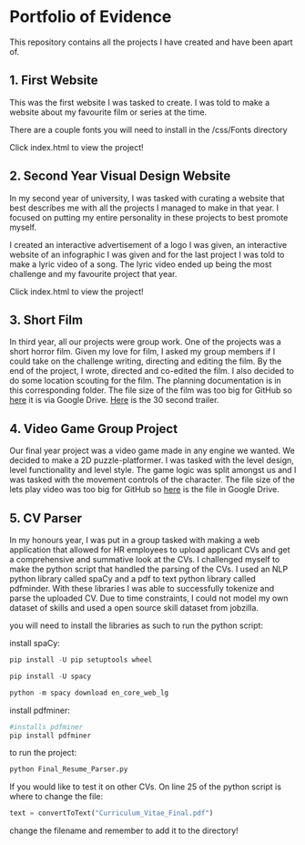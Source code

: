 # Portfolio of Evidence

This repository contains all the projects I have created and have been apart of.

## 1. First Website

This was the first website I was tasked to create. I was told to make a website about my favourite film or series at the time. 

There are a couple fonts you will need to install in the /css/Fonts directory

Click index.html to view the project!

## 2. Second Year Visual Design Website

In my second year of university, I was tasked with curating a website that best describes me with all the projects I managed to make in that year. I focused on putting my entire personality in these projects to best promote myself.

I created an interactive advertisement of a logo I was given, an interactive website of an infographic I was given and for the last project I was told to make a lyric video of a song. The lyric video ended up being the most challenge and my favourite project that year.

Click index.html to view the project!

## 3. Short Film

In third year, all our projects were group work. One of the projects was a short horror film. Given my love for film, I asked my group members if I could take on the challenge writing, directing and editing the film. By the end of the project, I wrote, directed and co-edited the film. I also decided to do some location scouting for the film. The planning documentation is in this corresponding folder. The file size of the film was too big for GitHub so [here](https://drive.google.com/file/d/1MBurvi5lTWvHKvxLrh2Ugtc4rBtpvCkw/view?usp=sharing) it is via Google Drive. [Here](https://drive.google.com/file/d/1SoDf7LpXRIdO9UJSJKe02va2LssMYfxC/view?usp=sharing) is the 30 second trailer.

## 4. Video Game Group Project
Our final year project was a video game made in any engine we wanted. We decided to make a 2D puzzle-platformer. I was tasked with the level design, level functionality and level style. The game logic was split amongst us and I was tasked with the movement controls of the character. The file size of the lets play video was too big for GitHub so [here](https://drive.google.com/file/d/1SoDf7LpXRIdO9UJSJKe02va2LssMYfxC/view?usp=sharing) is the file in Google Drive.

## 5. CV Parser
In my honours year, I was put in a group tasked with making a web application that allowed for HR employees to upload applicant CVs and get a comprehensive and summative look at the CVs. I challenged myself to make the python script that handled the parsing of the CVs. I used an NLP python library called spaCy and a pdf to text python library called pdfminder. With these libraries I was able to successfully tokenize and parse the uploaded CV. Due to time constraints, I could not model my own dataset of skills and used a open source skill dataset from jobzilla. 

you will need to install the libraries as such to run the python script:

install spaCy:
```powershell
pip install -U pip setuptools wheel
```
```powershell
pip install -U spacy
```
```powershell
python -m spacy download en_core_web_lg
```
install pdfminer:
```powershell
#installs pdfminer
pip install pdfminer
```

to run the project:

```python
python Final_Resume_Parser.py
```

If you would like to test it on other CVs. On line 25 of the python script is where to change the file:
```python
text = convertToText("Curriculum_Vitae_Final.pdf")
```
change the filename and remember to add it to the directory!
